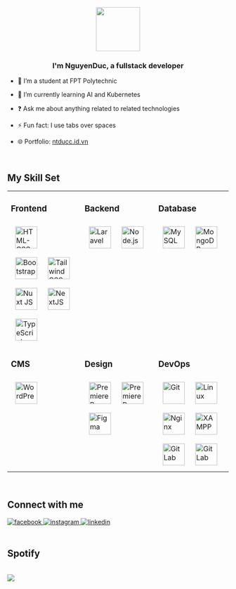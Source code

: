 <div align="center">
<img src="https://res.cloudinary.com/dteefej4w/image/upload/v1689140916/users/64ae3eb3e0222.jpg" align="center" height="100" width="100" />
</div>  


### <div align="center">I'm NguyenDuc, a fullstack developer </div>


- 🔭 I’m a student at FPT Polytechnic


- 🌱 I’m currently learning AI and Kubernetes


- ❓ Ask me about anything related to related technologies


- ⚡ Fun fact: I use tabs over spaces


- 🌐 Portfolio: [ntducc.id.vn](https://ntducc.id.vn)

<br/>  


## My Skill Set

<table>
<tr>

<td valign="top" width="33%">

### Frontend
<div>  
    <a href="https://www.w3schools.com/html/" target="_blank"><img style="margin: 10px" src="https://www.freepnglogos.com/uploads/html5-logo-png/html5-logo-devextreme-multi-purpose-controls-html-javascript-3.png" alt="HTML-CSS-JS" height="50" /></a>
    <br/>
    <a href="https://bootstrap.com" target="_blank"><img style="margin: 10px" src="https://upload.wikimedia.org/wikipedia/commons/thumb/b/b2/Bootstrap_logo.svg/2560px-Bootstrap_logo.svg.png" alt="Bootstrap" height="50" /></a>  
    <a href="https://www.tailwindcss.com/" target="_blank"><img style="margin: 10px" src="https://profilinator.rishav.dev/skills-assets/tailwindcss.svg" alt="Tailwind CSS" height="50" /></a>  
    <br/>
    <a href="https://nuxtjs.org/" target="_blank"><img style="margin: 10px" src="https://upload.wikimedia.org/wikipedia/commons/thumb/a/ae/Nuxt_logo.svg/1200px-Nuxt_logo.svg.png" alt="Nuxt JS" height="50" /></a>  
    <a href="https://nextjs.org/" target="_blank"><img style="margin: 10px" src="https://profilinator.rishav.dev/skills-assets/nextjs.png" alt="NextJS" height="50" /></a>  
    <br/>
    <a href="https://www.typescriptlang.org/" target="_blank"><img style="margin: 10px" src="https://www.svgrepo.com/show/374144/typescript.svg" alt="TypeScript" height="50" /></a>  
</div>  

</td>


<td valign="top" width="33%">

### Backend
<div >  
    <a href="https://laravel.com/" target="_blank"><img style="margin: 10px" src="https://upload.wikimedia.org/wikipedia/commons/thumb/9/9a/Laravel.svg/1969px-Laravel.svg.png" alt="Laravel" height="50" /></a>  
    <a href="https://nodejs.org/" target="_blank"><img style="margin: 10px" src="https://upload.wikimedia.org/wikipedia/commons/thumb/d/d9/Node.js_logo.svg/590px-Node.js_logo.svg.png" alt="Node.js" height="50" /></a>
</div>

</td>

<td valign="top" width="33%">

### Database
<div>  
    <a href="https://www.mysql.com/" target="_blank"><img style="margin: 10px" src="https://www.freepnglogos.com/uploads/logo-mysql-png/logo-mysql-cdb-for-mysql-7.png" alt="MySQL" height="50" /></a>  
    <a href="https://www.mongodb.com/" target="_blank"><img style="margin: 10px" src="https://profilinator.rishav.dev/skills-assets/mongodb-original-wordmark.svg" alt="MongoDB" height="50" /></a>  
</div>

</td>

</tr>
<tr>


<td valign="top" width="33%">

### CMS
<a href="https://wordpress.com/" target="_blank"><img style="margin: 10px" src="https://profilinator.rishav.dev/skills-assets/wordpress.png" alt="WordPress" height="50" /></a>

</td>


<td valign="top" width="33%">

### Design
<div>  
    <a href="https://www.adobe.com/in/products/premiere.html" target="_blank"><img style="margin: 10px" src="https://upload.wikimedia.org/wikipedia/commons/thumb/a/af/Adobe_Photoshop_CC_icon.svg/2101px-Adobe_Photoshop_CC_icon.svg.png" alt="Premiere Pro" height="50" /></a>  
    <a href="https://www.adobe.com/in/products/photoshop.html" target="_blank"><img style="margin: 10px" src="https://profilinator.rishav.dev/skills-assets/adobepremierepro.png" alt="Premiere Pro" height="50" /></a>  
    <a href="https://www.figma.com/" target="_blank"><img style="margin: 10px" src="https://profilinator.rishav.dev/skills-assets/figma-icon.svg" alt="Figma" height="50" /></a>  
</div>

</td>


<td valign="top" width="33%">

### DevOps
<div>  
<a href="https://github.com/" target="_blank"><img style="margin: 10px" src="https://profilinator.rishav.dev/skills-assets/git-scm-icon.svg" alt="Git" height="50" /></a>  
<a href="https://www.linux.org/" target="_blank"><img style="margin: 10px" src="https://profilinator.rishav.dev/skills-assets/linux-original.svg" alt="Linux" height="50" /></a>  
<a href="https://www.nginx.com/" target="_blank"><img style="margin: 10px" src="https://profilinator.rishav.dev/skills-assets/nginx-original.svg" alt="Nginx" height="50" /></a>  
<a href="https://www.apachefriends.org/" target="_blank"><img style="margin: 10px" src="https://profilinator.rishav.dev/skills-assets/xampp.png" alt="XAMPP" height="50" /></a>  
<a href="https://about.gitlab.com/" target="_blank"><img style="margin: 10px" src="https://profilinator.rishav.dev/skills-assets/gitlab.svg" alt="GitLab" height="50" /></a>  
<a href="https://docker.com/" target="_blank"><img style="margin: 10px" src="[https://profilinator.rishav.dev/skills-assets/gitlab.svg](https://www.docker.com/wp-content/uploads/2022/03/Moby-logo.png)" alt="GitLab" height="50" /></a> 
</div>

</td>

</tr>
</table>  

<br/>  


## Connect with me
<div align="left">

<a href="https://www.facebook.com/ntduc106" target="_blank">
<img src=https://img.shields.io/badge/facebook-%232E87FB.svg?&style=for-the-badge&logo=facebook&logoColor=white alt=facebook style="margin-bottom: 5px;" />
</a>
<a href="https://instagram.com/ntduc03" target="_blank">
<img src=https://img.shields.io/badge/instagram-%23000000.svg?&style=for-the-badge&logo=instagram&logoColor=white alt=instagram style="margin-bottom: 5px;" />
</a>  
<a href="https://linkedin.com/in/ntducnef" target="_blank">
<img src=https://img.shields.io/badge/linkedin-%231E77B5.svg?&style=for-the-badge&logo=linkedin&logoColor=white alt=linkedin style="margin-bottom: 5px;" />
</a>
</div>  

<br/>

## Spotify
<br/>  

<div align="left"><img src="https://spotify-github-profile.vercel.app/api/view?uid=31ia7gum3gpr5rd52qhnhec2sgjm&cover_image=true&theme=natemoo-re&show_offline=false&background_color=121212&interchange=false&bar_color=53b14f&bar_color_cover=false" /></div>  

<br/>
